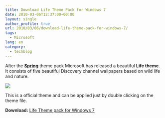 ```yaml
---
title: Download Life Theme Pack for Windows 7
date: 2010-03-06T12:37:00+00:00
layout: single
author_profile: true
url: 2010/03/06/download-life-theme-pack-for-windows-7/
tags:
  - Microsoft
lang: en
category: 
  - techblog
---
```

After the **[Spring](http://boelectronic.blogspot.com/2010/03/download-official-spring-theme-pack-for.html)** theme pack Microsoft has released a beautiful **Life theme**. It consists of five beautiful Discovery channel wallpapers based on wild life and nature.

[![](http://1.bp.blogspot.com/_vaUVXcmC3OI/S5JE4j0OGVI/AAAAAAAABL8/1KgaqGfKvg0/s640/life-themepack.png)](http://1.bp.blogspot.com/_vaUVXcmC3OI/S5JE4j0OGVI/AAAAAAAABL8/1KgaqGfKvg0/s1600-h/life-themepack.png)

This is a official theme and can be applied just by double clicking on the theme file.

**Download:** [Life Theme pack for Windows 7](http://download.microsoft.com/download/a/0/9/A09FE98D-BA2D-4F82-94C9-2E92563DDCFE/LIFE.themepack)